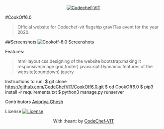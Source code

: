<p align="center"><a href="https://www.codechefvit.com" target="_blank"><img src="https://s3.amazonaws.com/codechef_shared/sites/all/themes/abessive/logo-3.png" title="CodeChef-VIT" alt="Codechef-VIT"></a>
</p>

#CookOff6.0

>Official website for Codechef-vit  flagship graVITas event for the year 2020.

##Screenshots
<img src="https://github.com/avighosh19/CookOff6.0/tree/master/images/CookOff.png" alt="Cookoff-6.0 Screenshots">





Features:
>html:layout
>css:designing of the website
>bootstrap:making it responsive(image grid,footer)
>javascript:Dyanamic features of the website(countdown)
>jquery

Instructions to run:
$ git clone https://github.com/CodeChefVIT/CookOff6.0.git
$ cd CookOff6.0
$ pip3 install -r requirements.txt
$ python3 manage.py runserver

Contributors
<a href="https://github.com/avighosh19">Avipriya Ghosh</a>

License
[![License](http://img.shields.io/:license-mit-blue.svg?style=flat-square)](http://badges.mit-license.org)

<p align="center">
	With :heart: by <a href="https://www.codechefvit.com" target="_blank">CodeChef-VIT</a>
</p>

